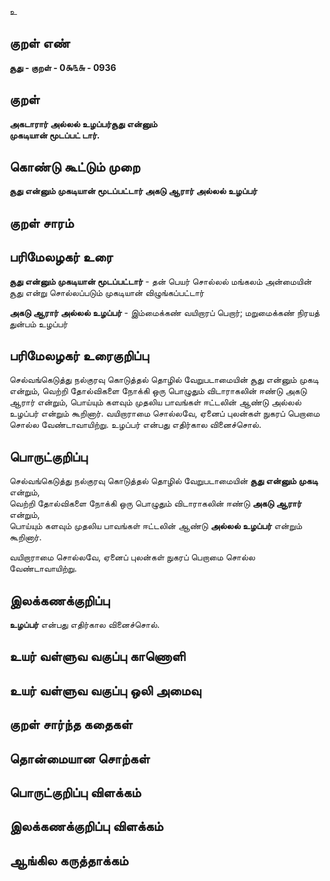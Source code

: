 உ

## குறள் எண் 

**சூது - குறள் - 0௯௩௬ - 0936**

## குறள் 

**அகடாரார் அல்லல் உழப்பர்சூது என்னும்  
முகடியான் மூடப்பட் டார்.** 

## கொண்டு கூட்டும் முறை

**சூது என்னும் முகடியான் மூடப்பட்டார் அகடு ஆரார் அல்லல் உழப்பர்**

## குறள் சாரம் 


## பரிமேலழகர் உரை

**சூது என்னும் முகடியான் மூடப்பட்டார்** - தன் பெயர் சொல்லல் மங்கலம் அன்மையின் சூது என்று சொல்லப்படும் முகடியான் விழுங்கப்பட்டார் 

**அகடு ஆரார் அல்லல் உழப்பர்** - இம்மைக்கண் வயிறாரப் பெறார்; மறுமைக்கண் நிரயத் துன்பம் உழப்பர்

## பரிமேலழகர் உரைகுறிப்பு   

செல்வங்கெடுத்து நல்குரவு கொடுத்தல் தொழில் வேறுபடாமையின் சூது என்னும் முகடி என்றும், வெற்றி தோல்விகளை நோக்கி ஒரு பொழுதும் விடாராகலின் ஈண்டு அகடு ஆரார் என்றும், பொய்யும் களவும் முதலிய பாவங்கள் ஈட்டலின் ஆண்டு அல்லல் உழப்பர் என்றும் கூறினார். வயிறாராமை சொல்லவே, ஏனைப் புலன்கள் நுகரப் பெறாமை சொல்ல வேண்டாவாயிற்று. உழப்பர் என்பது எதிர்கால வினைச்சொல்.

## பொருட்குறிப்பு 

செல்வங்கெடுத்து நல்குரவு கொடுத்தல் தொழில் வேறுபடாமையின் **சூது என்னும் முகடி** என்றும்,   
வெற்றி தோல்விகளை நோக்கி ஒரு பொழுதும் விடாராகலின் ஈண்டு **அகடு ஆரார்** என்றும்,   
பொய்யும் களவும் முதலிய பாவங்கள் ஈட்டலின் ஆண்டு **அல்லல் உழப்பர்** என்றும் கூறினார். 

வயிறாராமை சொல்லவே, ஏனைப் புலன்கள் நுகரப் பெறாமை சொல்ல வேண்டாவாயிற்று.

## இலக்கணக்குறிப்பு  

**உழப்பர்** என்பது எதிர்கால வினைச்சொல்.

## உயர் வள்ளுவ வகுப்பு காணொளி


## உயர் வள்ளுவ வகுப்பு ஒலி அமைவு 

 
## குறள் சார்ந்த கதைகள் 


## தொன்மையான சொற்கள்


## பொருட்குறிப்பு விளக்கம்


## இலக்கணக்குறிப்பு விளக்கம்


## ஆங்கில கருத்தாக்கம் 



